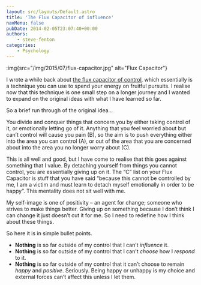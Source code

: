 ```yaml
---
layout: src/layouts/Default.astro
title: 'The Flux Capacitor of influence'
navMenu: false
pubDate: 2014-02-05T23:07:40+00:00
authors:
    - steve-fenton
categories:
    - Psychology
---
```


:img{src="/img/2015/07/flux-capacitor.jpg" alt="Flux Capacitor"}

I wrote a while back about [the flux capacitor of control](/blog/2012/08/the-flux-capacitor-of-control/), which essentially is a technique you can use to spend your energy on fruitful pursuits. I realise now that this technique is one small step on a longer journey and I wanted to expand on the original ideas with what I have learned so far.

So a brief run through of the original idea…

You divide and conquer things that concern you by either taking control of it, or emotionally letting go of it. Anything that you feel worried about but can’t control will cause you pain (B), so the aim is to push everything either into the area you can control (A), or out of the area that you are concerned about into the area you no longer worry about (C).

This is all well and good, but I have come to realise that this goes against something that I value. By detaching yourself from things you cannot control, you are essentially giving up on it. The “C” list on your Flux Capacitor is stuff that you have said “because this cannot be controlled by me, I am a victim and must learn to detach myself emotionally in order to be happy”. This mentality does not sit well with me.

My self-image is one of positivity – an agent for change; someone who strives to make things better. Giving up on something because I don’t think I can change it just doesn’t cut it for me. So I need to redefine how I think about these things.

So here it is in simple bullet points.

- **Nothing** is so far outside of my control that I can’t *influence* it.
- **Nothing** is so far outside of my control that I can’t *choose* how I *respond* to it.
- **Nothing** is so far outside of my control that it can’t choose to remain *happy* and *positive*. Seriously. Being happy or unhappy is my choice and external forces can’t affect this unless I let them.
